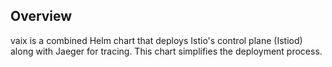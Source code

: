 ## Overview

vaix is a combined Helm chart that deploys Istio's control plane (Istiod) along with Jaeger for tracing. This chart simplifies the deployment process.
